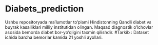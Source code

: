 # Diabets_prediction
Ushbu repositoryada ma’lumotlar to’plami Hindistonning Qandli diabet va buyrak kasalliklari milliy institutidan olingan. Maqsad diagnostik o’lchovlar asosida bemorda diabet bor-yo’qligini taxmin qilishdir.
#Tarkib : Dataset ichida barcha bemorlar kamida 21 yoshli ayollari.
